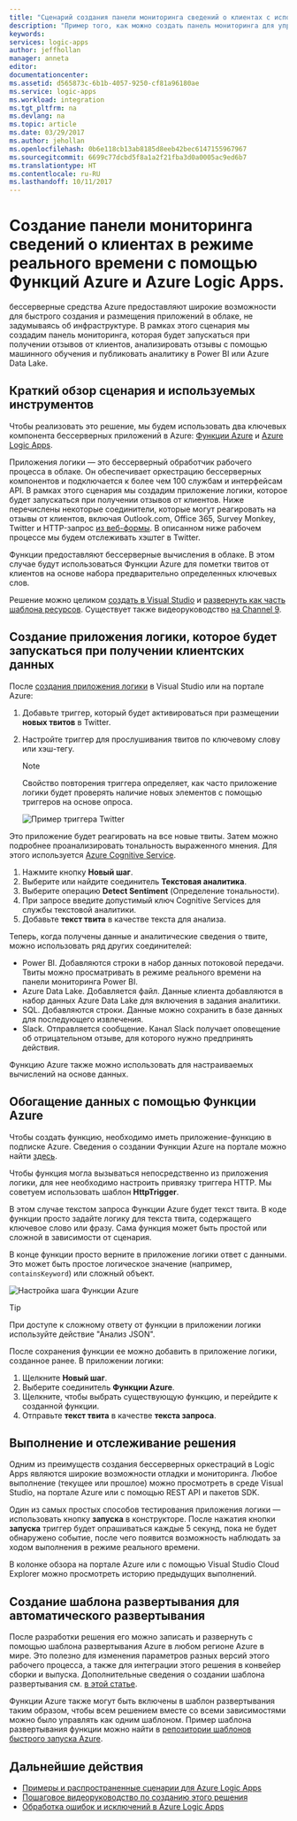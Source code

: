```yaml
---
title: "Сценарий создания панели мониторинга сведений о клиентах с использованием беcсерверных средств в Azure | Документация Майкрософт"
description: "Пример того, как можно создать панель мониторинга для управления отзывами от клиентов, социальными данными и многим другим с помощью Функций Azure и Azure Logic Apps."
keywords: 
services: logic-apps
author: jeffhollan
manager: anneta
editor: 
documentationcenter: 
ms.assetid: d565873c-6b1b-4057-9250-cf81a96180ae
ms.service: logic-apps
ms.workload: integration
ms.tgt_pltfrm: na
ms.devlang: na
ms.topic: article
ms.date: 03/29/2017
ms.author: jehollan
ms.openlocfilehash: 0b6e118cb13ab8185d8eeb42bec6147155967967
ms.sourcegitcommit: 6699c77dcbd5f8a1a2f21fba3d0a0005ac9ed6b7
ms.translationtype: HT
ms.contentlocale: ru-RU
ms.lasthandoff: 10/11/2017
---
```

# <a name="create-a-real-time-customer-insights-dashboard-with-azure-logic-apps-and-azure-functions"></a>Создание панели мониторинга сведений о клиентах в режиме реального времени с помощью Функций Azure и Azure Logic Apps.

беcсерверные средства Azure предоставляют широкие возможности для быстрого создания и размещения приложений в облаке, не задумываясь об инфраструктуре.  В рамках этого сценария мы создадим панель мониторинга, которая будет запускаться при получении отзывов от клиентов, анализировать отзывы с помощью машинного обучения и публиковать аналитику в Power BI или Azure Data Lake.

## <a name="overview-of-the-scenario-and-tools-used"></a>Краткий обзор сценария и используемых инструментов

Чтобы реализовать это решение, мы будем использовать два ключевых компонента беcсерверных приложений в Azure: [Функции Azure](https://azure.microsoft.com/services/functions/) и [Azure Logic Apps](https://azure.microsoft.com/services/logic-apps/).

Приложения логики — это беcсерверный обработчик рабочего процесса в облаке.  Он обеспечивает оркестрацию беcсерверных компонентов и подключается к более чем 100 службам и интерфейсам API.  В рамках этого сценария мы создадим приложение логики, которое будет запускаться при получении отзывов от клиентов.  Ниже перечислены некоторые соединители, которые могут реагировать на отзывы от клиентов, включая Outlook.com, Office 365, Survey Monkey, Twitter и HTTP-запрос [из веб-формы](https://blogs.msdn.microsoft.com/logicapps/2017/01/30/calling-a-logic-app-from-an-html-form/).  В описанном ниже рабочем процессе мы будем отслеживать хэштег в Twitter.

Функции предоставляют беcсерверные вычисления в облаке.  В этом случае будут использоваться Функции Azure для пометки твитов от клиентов на основе набора предварительно определенных ключевых слов.

Решение можно целиком [создать в Visual Studio](logic-apps-deploy-from-vs.md) и [развернуть как часть шаблона ресурсов](logic-apps-create-deploy-template.md).  Существует также видеоруководство [на Channel 9](http://aka.ms/logicappsdemo).

## <a name="build-the-logic-app-to-trigger-on-customer-data"></a>Создание приложения логики, которое будет запускаться при получении клиентских данных

После [создания приложения логики](logic-apps-create-a-logic-app.md) в Visual Studio или на портале Azure:

1. Добавьте триггер, который будет активироваться при размещении **новых твитов** в Twitter.
2. Настройте триггер для прослушивания твитов по ключевому слову или хэш-тегу.

   > [!NOTE]
   > Свойство повторения триггера определяет, как часто приложение логики будет проверять наличие новых элементов с помощью триггеров на основе опроса.

   ![Пример триггера Twitter][1]

Это приложение будет реагировать на все новые твиты.  Затем можно подробнее проанализировать тональность выраженного мнения.  Для этого используется [Azure Cognitive Service](https://azure.microsoft.com/services/cognitive-services/).

1. Нажмите кнопку **Новый шаг**.
1. Выберите или найдите соединитель **Текстовая аналитика**.
1. Выберите операцию **Detect Sentiment** (Определение тональности).
1. При запросе введите допустимый ключ Cognitive Services для службы текстовой аналитики.
1. Добавьте **текст твита** в качестве текста для анализа.

Теперь, когда получены данные и аналитические сведения о твите, можно использовать ряд других соединителей:
* Power BI. Добавляются строки в набор данных потоковой передачи. Твиты можно просматривать в режиме реального времени на панели мониторинга Power BI.
* Azure Data Lake. Добавляется файл. Данные клиента добавляются в набор данных Azure Data Lake для включения в задания аналитики.
* SQL. Добавляются строки. Данные можно сохранить в базе данных для последующего извлечения.
* Slack. Отправляется сообщение. Канал Slack получает оповещение об отрицательном отзыве, для которого нужно предпринять действия.

Функцию Azure также можно использовать для настраиваемых вычислений на основе данных.

## <a name="enriching-the-data-with-an-azure-function"></a>Обогащение данных с помощью Функции Azure

Чтобы создать функцию, необходимо иметь приложение-функцию в подписке Azure.  Сведения о создании Функции Azure на портале можно найти [здесь](../azure-functions/functions-create-first-azure-function-azure-portal.md).

Чтобы функция могла вызываться непосредственно из приложения логики, для нее необходимо настроить привязку триггера HTTP.  Мы советуем использовать шаблон **HttpTrigger**.

В этом случае текстом запроса Функции Azure будет текст твита.  В коде функции просто задайте логику для текста твита, содержащего ключевое слово или фразу.  Сама функция может быть простой или сложной в зависимости от сценария.

В конце функции просто верните в приложение логики ответ с данными.  Это может быть простое логическое значение (например, `containsKeyword`) или сложный объект.

![Настройка шага Функции Azure][2]

> [!TIP]
> При доступе к сложному ответу от функции в приложении логики используйте действие "Анализ JSON".

После сохранения функции ее можно добавить в приложение логики, созданное ранее.  В приложении логики:

1. Щелкните **Новый шаг**.
1. Выберите соединитель **Функции Azure**.
1. Щелкните, чтобы выбрать существующую функцию, и перейдите к созданной функции.
1. Отправьте **текст твита** в качестве **текста запроса**.

## <a name="running-and-monitoring-the-solution"></a>Выполнение и отслеживание решения

Одним из преимуществ создания беcсерверных оркестраций в Logic Apps являются широкие возможности отладки и мониторинга.  Любое выполнение (текущее или прошлое) можно просмотреть в среде Visual Studio, на портале Azure или с помощью REST API и пакетов SDK.

Один из самых простых способов тестирования приложения логики — использовать кнопку **запуска** в конструкторе.  После нажатия кнопки **запуска** триггер будет опрашиваться каждые 5 секунд, пока не будет обнаружено событие, после чего появится возможность наблюдать за ходом выполнения в режиме реального времени.

В колонке обзора на портале Azure или с помощью Visual Studio Cloud Explorer можно просмотреть историю предыдущих выполнений.

## <a name="creating-a-deployment-template-for-automated-deployments"></a>Создание шаблона развертывания для автоматического развертывания

После разработки решения его можно записать и развернуть с помощью шаблона развертывания Azure в любом регионе Azure в мире.  Это полезно для изменения параметров разных версий этого рабочего процесса, а также для интеграции этого решения в конвейер сборки и выпуска.  Дополнительные сведения о создании шаблона развертывания см. [в этой статье](logic-apps-create-deploy-template.md).

Функции Azure также могут быть включены в шаблон развертывания таким образом, чтобы всем решением вместе со всеми зависимостями можно было управлять как одним шаблоном.  Пример шаблона развертывания функции можно найти в [репозитории шаблонов быстрого запуска Azure](https://github.com/Azure/azure-quickstart-templates/tree/master/101-function-app-create-dynamic).

## <a name="next-steps"></a>Дальнейшие действия

* [Примеры и распространенные сценарии для Azure Logic Apps](logic-apps-examples-and-scenarios.md)
* [Пошаговое видеоруководство по созданию этого решения](http://aka.ms/logicappsdemo)
* [Обработка ошибок и исключений в Azure Logic Apps](logic-apps-exception-handling.md)

<!-- Image References -->
[1]: ./media/logic-apps-scenario-social-serverless/twitter.png
[2]: ./media/logic-apps-scenario-social-serverless/function.png
